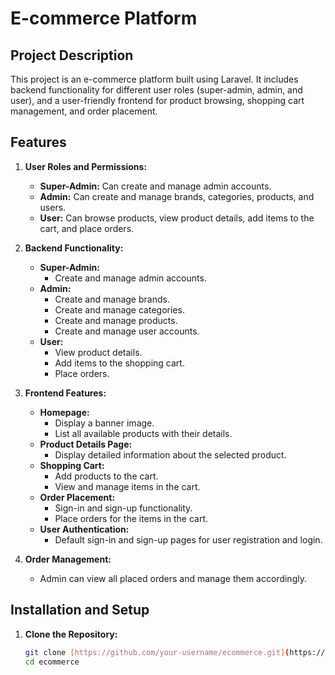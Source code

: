 # E-commerce Platform

## Project Description
This project is an e-commerce platform built using Laravel. It includes backend functionality for different user roles (super-admin, admin, and user), and a user-friendly frontend for product browsing, shopping cart management, and order placement.

## Features

1. **User Roles and Permissions:**
   - **Super-Admin:** Can create and manage admin accounts.
   - **Admin:** Can create and manage brands, categories, products, and users.
   - **User:** Can browse products, view product details, add items to the cart, and place orders.

2. **Backend Functionality:**
   - **Super-Admin:** 
     - Create and manage admin accounts.
   - **Admin:**
     - Create and manage brands.
     - Create and manage categories.
     - Create and manage products.
     - Create and manage user accounts.
   - **User:**
     - View product details.
     - Add items to the shopping cart.
     - Place orders.

3. **Frontend Features:**
   - **Homepage:**
     - Display a banner image.
     - List all available products with their details.
   - **Product Details Page:**
     - Display detailed information about the selected product.
   - **Shopping Cart:**
     - Add products to the cart.
     - View and manage items in the cart.
   - **Order Placement:**
     - Sign-in and sign-up functionality.
     - Place orders for the items in the cart.
   - **User Authentication:**
     - Default sign-in and sign-up pages for user registration and login.

4. **Order Management:**
   - Admin can view all placed orders and manage them accordingly.

## Installation and Setup

1. **Clone the Repository:**
   ```bash
   git clone [https://github.com/your-username/ecommerce.git](https://github.com/Syded74/ecommerce/)
   cd ecommerce
